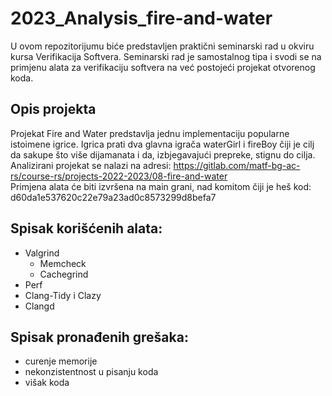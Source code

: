 # 2023_Analysis_fire-and-water

U ovom repozitorijumu biće predstavljen praktični seminarski rad u okviru kursa Verifikacija Softvera. Seminarski rad je samostalnog tipa i svodi se na primjenu alata za verifikaciju softvera na već postojeći projekat otvorenog koda.

## Opis projekta

Projekat Fire and Water predstavlja jednu implementaciju popularne istoimene igrice. Igrica prati dva glavna igrača waterGirl i fireBoy čiji je cilj da sakupe što više dijamanata i da, izbjegavajući prepreke, stignu do cilja. <br />
Analizirani projekat se nalazi na adresi: https://gitlab.com/matf-bg-ac-rs/course-rs/projects-2022-2023/08-fire-and-water <br />
Primjena alata će biti izvršena na main grani, nad komitom čiji je heš kod: d60da1e537620c22e79a23ad0c8573299d8befa7

## Spisak korišćenih alata:
- Valgrind
   - Memcheck
   - Cachegrind
- Perf
- Clang-Tidy i Clazy
- Clangd

## Spisak pronađenih grešaka:
- curenje memorije
- nekonzistentnost u pisanju koda
- višak koda 
